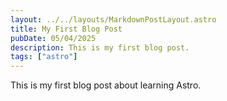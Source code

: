 ```yaml
---
layout: ../../layouts/MarkdownPostLayout.astro
title: My First Blog Post
pubDate: 05/04/2025
description: This is my first blog post.
tags: ["astro"]
---
```

This is my first blog post about learning Astro.